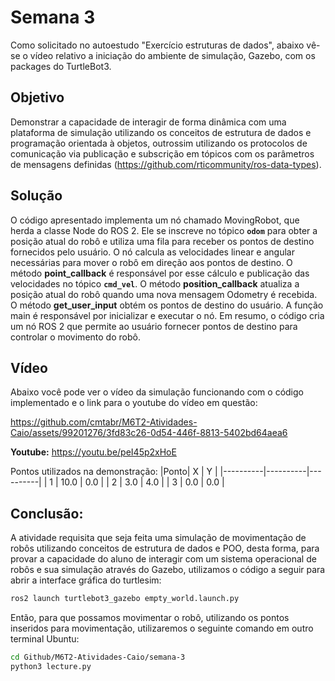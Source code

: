 # Semana 3 
Como solicitado no autoestudo "Exercício estruturas de dados", abaixo vê-se o vídeo relativo a iniciação do ambiente de simulação, Gazebo, com os packages do TurtleBot3. 

## Objetivo

Demonstrar a capacidade de interagir de forma dinâmica com uma plataforma de simulação utilizando os conceitos de estrutura de dados e programação orientada à objetos, outrossim utilizando os protocolos de comunicação via publicação e subscrição em tópicos com os parâmetros de mensagens definidas (https://github.com/rticommunity/ros-data-types).

## Solução 
O código apresentado implementa um nó chamado MovingRobot, que herda a classe Node do ROS 2.
Ele se inscreve no tópico **`odom`** para obter a posição atual do robô e utiliza uma fila para receber os pontos de destino fornecidos pelo usuário. 
O nó calcula as velocidades linear e angular necessárias para mover o robô em direção aos pontos de destino. O método **point_callback** é responsável por esse cálculo e publicação das velocidades no tópico **`cmd_vel`**. 
O método **position_callback** atualiza a posição atual do robô quando uma nova mensagem Odometry é recebida. 
O método **get_user_input** obtém os pontos de destino do usuário. 
A função main é responsável por inicializar e executar o nó. 
Em resumo, o código cria um nó ROS 2 que permite ao usuário fornecer pontos de destino para controlar o movimento do robô.

## Vídeo 
Abaixo você pode ver o vídeo da simulação funcionando com o código implementado e o link para o youtube do vídeo em questão:

https://github.com/cmtabr/M6T2-Atividades-Caio/assets/99201276/3fd83c26-0d54-446f-8813-5402bd64aea6

**Youtube:** https://youtu.be/peI45p2xHoE

Pontos utilizados na demonstração:
|Ponto| X | Y |
|----------|----------|----------|
| 1 | 10.0 | 0.0 |
| 2 | 3.0 | 4.0 |
| 3 | 0.0 | 0.0 |

## Conclusão: 
A atividade requisita que seja feita uma simulação de movimentação de robôs utilizando conceitos de estrutura de dados e POO, desta forma, para provar a capacidade do aluno de interagir com um sistema operacional de robôs e sua simulação através do Gazebo, utilizamos o código a seguir para abrir a interface gráfica do turtlesim:
```bash 
ros2 launch turtlebot3_gazebo empty_world.launch.py
``` 

Então, para que possamos movimentar o robô, utilizando os pontos inseridos para movimentação, utilizaremos o seguinte comando em outro terminal Ubuntu: 
```bash 
cd Github/M6T2-Atividades-Caio/semana-3
python3 lecture.py
``` 
